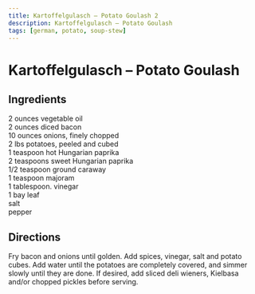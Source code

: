 ```yaml
---
title: Kartoffelgulasch – Potato Goulash 2
description: Kartoffelgulasch – Potato Goulash
tags: [german, potato, soup-stew]
---
```


# Kartoffelgulasch – Potato Goulash

## Ingredients
2 ounces vegetable oil  
2 ounces diced bacon  
10 ounces onions, finely chopped  
2 lbs potatoes, peeled and cubed  
1 teaspoon hot Hungarian paprika  
2 teaspoons sweet Hungarian paprika  
1/2 teaspoon ground caraway  
1 teaspoon majoram  
1 tablespoon. vinegar  
1 bay leaf  
salt  
pepper

## Directions
Fry bacon and onions until golden. Add spices, vinegar, salt and potato cubes. Add water until the potatoes are completely covered, and simmer slowly until they are done. If desired, add sliced deli wieners, Kielbasa and/or chopped pickles before serving.